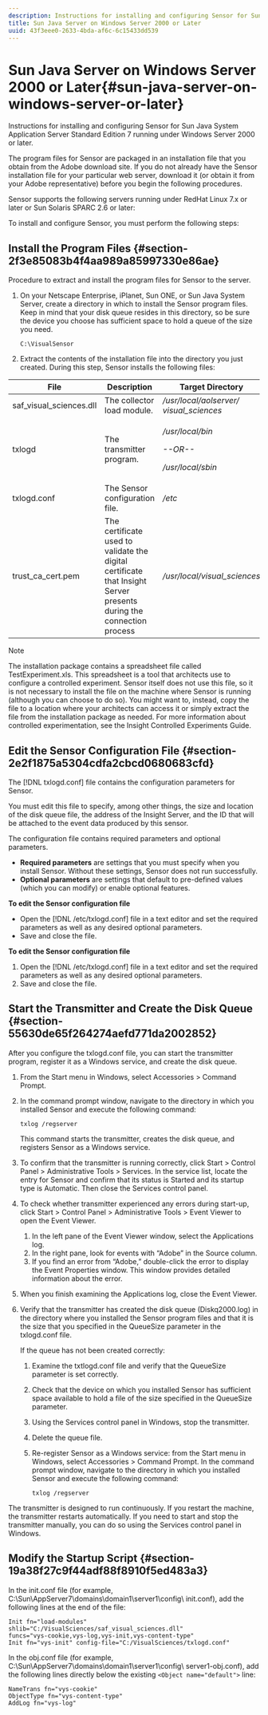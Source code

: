 ```yaml
---
description: Instructions for installing and configuring Sensor for Sun Java System Application Server Standard Edition 7 running under Windows Server 2000 or later.
title: Sun Java Server on Windows Server 2000 or Later
uuid: 43f3eee0-2633-4bda-af6c-6c15433dd539
---
```


# Sun Java Server on Windows Server 2000 or Later{#sun-java-server-on-windows-server-or-later}

Instructions for installing and configuring Sensor for Sun Java System Application Server Standard Edition 7 running under Windows Server 2000 or later.

The program files for Sensor are packaged in an installation file that you obtain from the Adobe download site. If you do not already have the Sensor installation file for your particular web server, download it (or obtain it from your Adobe representative) before you begin the following procedures.

Sensor supports the following servers running under RedHat Linux 7.x or later or Sun Solaris SPARC 2.6 or later:

To install and configure Sensor, you must perform the following steps:

## Install the Program Files {#section-2f3e85083b4f4aa989a85997330e86ae}

Procedure to extract and install the program files for Sensor to the server.

1. On your Netscape Enterprise, iPlanet, Sun ONE, or Sun Java System Server, create a directory in which to install the Sensor program files. Keep in mind that your disk queue resides in this directory, so be sure the device you choose has sufficient space to hold a queue of the size you need. 

   ```
   C:\VisualSensor
   ```

1. Extract the contents of the installation file into the directory you just created. During this step, Sensor installs the following files: 

<table id="table_ABFF5F92271B4F3CB0AC68DAB6A5709F"> 
 <thead> 
  <tr> 
   <th colname="col1" class="entry"> File </th> 
   <th colname="col2" class="entry"> Description </th> 
   <th colname="col3" class="entry"> Target Directory </th> 
  </tr> 
 </thead>
 <tbody> 
  <tr> 
   <td colname="col1"> saf_visual_sciences.dll </td> 
   <td colname="col2"> The collector load module. </td> 
   <td colname="col3"> <i>/usr/local/aolserver/ visual_sciences</i> </td> 
  </tr> 
  <tr> 
   <td colname="col1"> <p>txlogd </p> </td> 
   <td colname="col2"> The transmitter program. </td> 
   <td colname="col3"> <p><i>/usr/local/bin</i> </p> <p><i>--OR--</i> </p> <p><i>/usr/local/sbin</i> </p> </td> 
  </tr> 
  <tr> 
   <td colname="col1"> txlogd.conf </td> 
   <td colname="col2"> The Sensor configuration file. </td> 
   <td colname="col3"> <i>/etc</i> </td> 
  </tr> 
  <tr> 
   <td colname="col1"> trust_ca_cert.pem </td> 
   <td colname="col2"> The certificate used to validate the digital certificate that Insight Server presents during the connection process </td> 
   <td colname="col3"> <i>/usr/local/visual_sciences</i> </td> 
  </tr> 
 </tbody> 
</table>

   >[!NOTE]
   >
   >The installation package contains a spreadsheet file called TestExperiment.xls. This spreadsheet is a tool that architects use to configure a controlled experiment. Sensor itself does not use this file, so it is not necessary to install the file on the machine where Sensor is running (although you can choose to do so). You might want to, instead, copy the file to a location where your architects can access it or simply extract the file from the installation package as needed. For more information about controlled experimentation, see the Insight Controlled Experiments Guide.

## Edit the Sensor Configuration File {#section-2e2f1875a5304cdfa2cbcd0680683cfd}

The [!DNL txlogd.conf] file contains the configuration parameters for Sensor.

You must edit this file to specify, among other things, the size and location of the disk queue file, the address of the Insight Server, and the ID that will be attached to the event data produced by this sensor.

The configuration file contains required parameters and optional parameters.

* **Required parameters** are settings that you must specify when you install Sensor. Without these settings, Sensor does not run successfully. 
* **Optional parameters** are settings that default to pre-defined values (which you can modify) or enable optional features.

**To edit the Sensor configuration file**

* Open the [!DNL /etc/txlogd.conf] file in a text editor and set the required parameters as well as any desired optional parameters. 
* Save and close the file.

**To edit the Sensor configuration file**

1. Open the [!DNL /etc/txlogd.conf] file in a text editor and set the required parameters as well as any desired optional parameters. 
1. Save and close the file.

## Start the Transmitter and Create the Disk Queue {#section-55630de65f264274aefd771da2002852}

After you configure the txlogd.conf file, you can start the transmitter program, register it as a Windows service, and create the disk queue.

1. From the Start menu in Windows, select Accessories > Command Prompt. 
1. In the command prompt window, navigate to the directory in which you installed Sensor and execute the following command:

   ```
   txlog /regserver
   ```

   This command starts the transmitter, creates the disk queue, and registers Sensor as a Windows service. 

1. To confirm that the transmitter is running correctly, click Start > Control Panel > Administrative Tools > Services. In the service list, locate the entry for Sensor and confirm that its status is Started and its startup type is Automatic. Then close the Services control panel. 
1. To check whether transmitter experienced any errors during start-up, click Start > Control Panel > Administrative Tools > Event Viewer to open the Event Viewer.

    1. In the left pane of the Event Viewer window, select the Applications log. 
    1. In the right pane, look for events with “Adobe” in the Source column. 
    1. If you find an error from “Adobe,” double-click the error to display the Event Properties window. This window provides detailed information about the error.

1. When you finish examining the Applications log, close the Event Viewer. 
1. Verify that the transmitter has created the disk queue (Diskq2000.log) in the directory where you installed the Sensor program files and that it is the size that you specified in the QueueSize parameter in the txlogd.conf file.

   If the queue has not been created correctly:

    1. Examine the txtlogd.conf file and verify that the QueueSize parameter is set correctly. 
    1. Check that the device on which you installed Sensor has sufficient space available to hold a file of the size specified in the QueueSize parameter. 
    1. Using the Services control panel in Windows, stop the transmitter. 
    1. Delete the queue file. 
    1. Re-register Sensor as a Windows service: from the Start menu in Windows, select Accessories > Command Prompt. In the command prompt window, navigate to the directory in which you installed Sensor and execute the following command:     
    
       ```    
       txlog /regserver
       ```

The transmitter is designed to run continuously. If you restart the machine, the transmitter restarts automatically. If you need to start and stop the transmitter manually, you can do so using the Services control panel in Windows.

## Modify the Startup Script {#section-19a38f27c9f44adf88f8910f5ed483a3}

In the init.conf file (for example, C:\Sun\AppServer7\domains\domain1\server1\config\ init.conf), add the following lines at the end of the file:

```
Init fn="load-modules" shlib="C:/VisualSciences/saf_visual_sciences.dll" 
funcs="vys-cookie,vys-log,vys-init,vys-content-type" 
Init fn="vys-init" config-file="C:/VisualSciences/txlogd.conf"
```

In the obj.conf file (for example, C:\Sun\AppServer7\domains\domain1\server1\config\ server1-obj.conf), add the following lines directly below the existing `<Object name="default">` line:

```
NameTrans fn="vys-cookie" 
ObjectType fn="vys-content-type" 
AddLog fn="vys-log"
```

